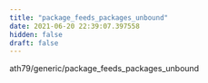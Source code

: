 ```yaml
---
title: "package_feeds_packages_unbound"
date: 2021-06-20 22:39:07.397558
hidden: false
draft: false
---
```


ath79/generic/package_feeds_packages_unbound

